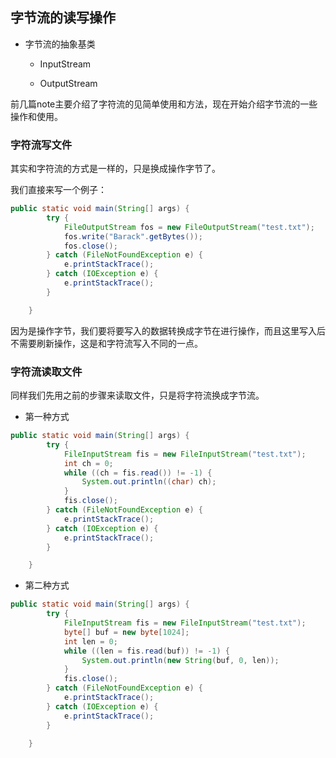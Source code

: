 ## 字节流的读写操作         

+ 字节流的抽象基类     

   - InputStream     

   - OutputStream  

前几篇note主要介绍了字符流的见简单使用和方法，现在开始介绍字节流的一些操作和使用。           

### 字符流写文件      

其实和字符流的方式是一样的，只是换成操作字节了。    

我们直接来写一个例子：    

```java
public static void main(String[] args) {
        try {
            FileOutputStream fos = new FileOutputStream("test.txt");
            fos.write("Barack".getBytes());
            fos.close();
        } catch (FileNotFoundException e) {
            e.printStackTrace();
        } catch (IOException e) {
            e.printStackTrace();
        }

    }
```    

因为是操作字节，我们要将要写入的数据转换成字节在进行操作，而且这里写入后不需要刷新操作，这是和字符流写入不同的一点。      

### 字符流读取文件      

同样我们先用之前的步骤来读取文件，只是将字符流换成字节流。      

* 第一种方式


```java
public static void main(String[] args) {
        try {
            FileInputStream fis = new FileInputStream("test.txt");
            int ch = 0;
            while ((ch = fis.read()) != -1) {
                System.out.println((char) ch);
            }
            fis.close();
        } catch (FileNotFoundException e) {
            e.printStackTrace();
        } catch (IOException e) {
            e.printStackTrace();
        }

    }
```   

* 第二种方式     

```java
public static void main(String[] args) {
        try {
            FileInputStream fis = new FileInputStream("test.txt");
            byte[] buf = new byte[1024];
            int len = 0;
            while ((len = fis.read(buf)) != -1) {
                System.out.println(new String(buf, 0, len));
            }
            fis.close();
        } catch (FileNotFoundException e) {
            e.printStackTrace();
        } catch (IOException e) {
            e.printStackTrace();
        }

    }
```    
